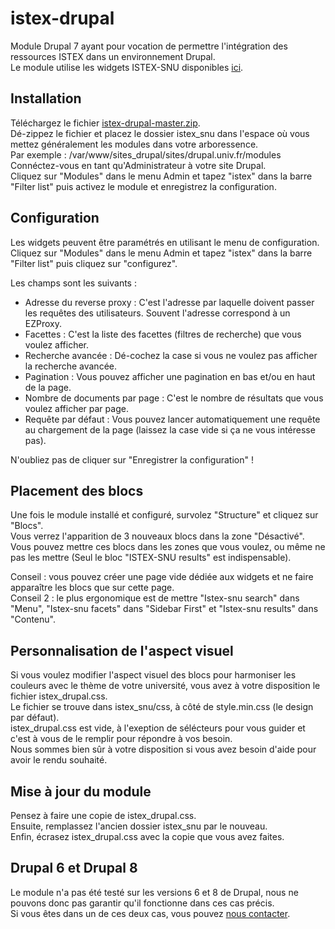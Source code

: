 # istex-drupal

Module Drupal 7 ayant pour vocation de permettre l'intégration des ressources ISTEX dans un environnement Drupal.  
Le module utilise les widgets ISTEX-SNU disponibles [ici](https://github.com/istex/istex-widgets-angular).  

## Installation

Téléchargez le fichier [istex-drupal-master.zip](https://github.com/istex/istex-drupal/archive/master.zip).  
Dé-zippez le fichier et placez le dossier istex_snu dans l'espace où vous mettez généralement les modules dans votre arboressence.  
Par exemple : /var/www/sites_drupal/sites/drupal.univ.fr/modules  
Connéctez-vous en tant qu'Administrateur à votre site Drupal.  
Cliquez sur "Modules" dans le menu Admin et tapez "istex" dans la barre "Filter list" puis activez le module et enregistrez la configuration.  


## Configuration
Les widgets peuvent être paramétrés en utilisant le menu de configuration.  
Cliquez sur "Modules" dans le menu Admin et tapez "istex" dans la barre "Filter list" puis cliquez sur "configurez".  

Les champs sont les suivants :
* Adresse du reverse proxy :
	C'est l'adresse par laquelle doivent passer les requêtes des utilisateurs. Souvent l'adresse correspond à un EZProxy.
* Facettes :
	C'est la liste des facettes (filtres de recherche) que vous voulez afficher.
* Recherche avancée :
	Dé-cochez la case si vous ne voulez pas afficher la recherche avancée.
* Pagination :
	Vous pouvez afficher une pagination en bas et/ou en haut de la page.
* Nombre de documents par page :
	C'est le nombre de résultats que vous voulez afficher par page.
* Requête par défaut :
	Vous pouvez lancer automatiquement une requête au chargement de la page (laissez la case vide si ça ne vous intéresse pas).

N'oubliez pas de cliquer sur "Enregistrer la configuration" !
	
## Placement des blocs

Une fois le module installé et configuré, survolez "Structure" et cliquez sur "Blocs".  
Vous verrez l'apparition de 3 nouveaux blocs dans la zone "Désactivé".  
Vous pouvez mettre ces blocs dans les zones que vous voulez, ou même ne pas les mettre (Seul le bloc "ISTEX-SNU results" est indispensable).  

Conseil : vous pouvez créer une page vide dédiée aux widgets et ne faire apparaître les blocs que sur cette page.  
Conseil 2 : le plus ergonomique est de mettre "Istex-snu search" dans "Menu", "Istex-snu facets" dans "Sidebar First" et "Istex-snu results" dans "Contenu".  

## Personnalisation de l'aspect visuel

Si vous voulez modifier l'aspect visuel des blocs pour harmoniser les couleurs avec le thème de votre université, vous avez à votre disposition le fichier istex_drupal.css.  
Le fichier se trouve dans istex_snu/css, à côté de style.min.css (le design par défaut).  
istex_drupal.css est vide, à l'exeption de sélécteurs pour vous guider et c'est à vous de le remplir pour répondre à vos besoin.  
Nous sommes bien sûr à votre disposition si vous avez besoin d'aide pour avoir le rendu souhaité.  

## Mise à jour du module

Pensez à faire une copie de istex_drupal.css.  
Ensuite, remplassez l'ancien dossier istex_snu par le nouveau.  
Enfin, écrasez istex_drupal.css avec la copie que vous avez faites.  

## Drupal 6 et Drupal 8

Le module n'a pas été testé sur les versions 6 et 8 de Drupal, nous ne pouvons donc pas garantir qu'il fonctionne dans ces cas précis.  
Si vous êtes dans un de ces deux cas, vous pouvez [nous contacter](mailto:istex-contact@univ-lorraine.fr).  
